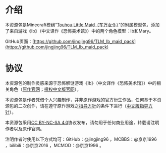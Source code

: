 # 介绍

本资源包是Minecraft模组“[Touhou Little Maid（车万女仆）](https://github.com/TartaricAcid/TouhouLittleMaid)”的附属模型包，添加了来自游戏《Ib》（中文译作《恐怖美术馆》）中的两个角色模型：Ib和Mary。

GitHub页面：[https://github.com/jingjing96/TLM_Ib_maid_pack](https://github.com/jingjing96/TLM_Ib_maid_pack)

# 协议

本资源包的制作灵感来源于恐怖解谜游戏《Ib》（中文译作《恐怖美术馆》）中的相关角色（[原作官网](http://kouri.kuchinawa.com/game_01.html)；[授权中文版官网](http://www.shuizilong.com/ib/game_01.html)）。

本资源包是作者凭借个人兴趣制作，并非原作游戏的官方衍生作品，任何基于本资源包的二次创作，请在遵守原作游戏之[指导方针](http://kouri.kuchinawa.com/rule.html)的条件下进行（[中文版指导方针](http://www.shuizilong.com/ib/rule.html)）。

本资源包采用[CC BY-NC-SA 4.0](https://creativecommons.org/licenses/by-nc-sa/4.0/deed.zh)协议发布，请勿用于任何商业用途，转载请注明作者以及原作官网。

注明作者时使用以下方式均可：GitHub：@jingjing96 ，MCBBS：@京京1996 ，bilibili：@京京2016 ，MCMOD：@京京1996 。
